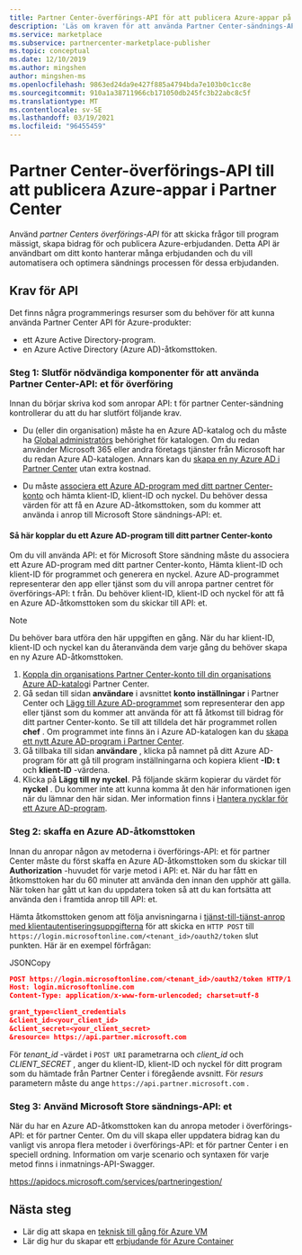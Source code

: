 ```yaml
---
title: Partner Center-överförings-API för att publicera Azure-appar på Microsofts kommersiella marknads plats
description: 'Läs om kraven för att använda Partner Center-sändnings-API: t för Azure-appar på en kommersiell Marketplace på Microsoft Partner Center.'
ms.service: marketplace
ms.subservice: partnercenter-marketplace-publisher
ms.topic: conceptual
ms.date: 12/10/2019
ms.author: mingshen
author: mingshen-ms
ms.openlocfilehash: 9863ed24da9e427f885a4794bda7e103b0c1cc8e
ms.sourcegitcommit: 910a1a38711966cb171050db245fc3b22abc8c5f
ms.translationtype: MT
ms.contentlocale: sv-SE
ms.lasthandoff: 03/19/2021
ms.locfileid: "96455459"
---
```

# <a name="partner-center-submission-api-to-onboard-azure-apps-in-partner-center"></a>Partner Center-överförings-API till att publicera Azure-appar i Partner Center

Använd *partner Centers överförings-API* för att skicka frågor till program mässigt, skapa bidrag för och publicera Azure-erbjudanden.  Detta API är användbart om ditt konto hanterar många erbjudanden och du vill automatisera och optimera sändnings processen för dessa erbjudanden.

## <a name="api-prerequisites"></a>Krav för API

Det finns några programmerings resurser som du behöver för att kunna använda Partner Center API för Azure-produkter: 

- ett Azure Active Directory-program.
- en Azure Active Directory (Azure AD)-åtkomsttoken.

### <a name="step-1-complete-prerequisites-for-using-the-partner-center-submission-api"></a>Steg 1: Slutför nödvändiga komponenter för att använda Partner Center-API: et för överföring

Innan du börjar skriva kod som anropar API: t för partner Center-sändning kontrollerar du att du har slutfört följande krav.

- Du (eller din organisation) måste ha en Azure AD-katalog och du måste ha [Global administratörs](../../active-directory/roles/permissions-reference.md) behörighet för katalogen. Om du redan använder Microsoft 365 eller andra företags tjänster från Microsoft har du redan Azure AD-katalogen. Annars kan du [skapa en ny Azure AD i Partner Center](/windows/uwp/publish/associate-azure-ad-with-partner-center#create-a-brand-new-azure-ad-to-associate-with-your-partner-center-account) utan extra kostnad.

- Du måste [associera ett Azure AD-program med ditt partner Center-konto](/windows/uwp/monetize/create-and-manage-submissions-using-windows-store-services#associate-an-azure-ad-application-with-your-windows-partner-center-account) och hämta klient-ID, klient-ID och nyckel. Du behöver dessa värden för att få en Azure AD-åtkomsttoken, som du kommer att använda i anrop till Microsoft Store sändnings-API: et.

#### <a name="how-to-associate-an-azure-ad-application-with-your-partner-center-account"></a>Så här kopplar du ett Azure AD-program till ditt partner Center-konto

Om du vill använda API: et för Microsoft Store sändning måste du associera ett Azure AD-program med ditt partner Center-konto, Hämta klient-ID och klient-ID för programmet och generera en nyckel. Azure AD-programmet representerar den app eller tjänst som du vill anropa partner centret för överförings-API: t från. Du behöver klient-ID, klient-ID och nyckel för att få en Azure AD-åtkomsttoken som du skickar till API: et.

>[!Note]
>Du behöver bara utföra den här uppgiften en gång. När du har klient-ID, klient-ID och nyckel kan du återanvända dem varje gång du behöver skapa en ny Azure AD-åtkomsttoken.

1. [Koppla din organisations Partner Center-konto till din organisations Azure AD-katalog](/windows/uwp/publish/associate-azure-ad-with-partner-center)i Partner Center.
1. Gå sedan till sidan **användare** i avsnittet **konto inställningar** i Partner Center och [Lägg till Azure AD-programmet](/windows/uwp/publish/add-users-groups-and-azure-ad-applications#add-azure-ad-applications-to-your-partner-center-account) som representerar den app eller tjänst som du kommer att använda för att få åtkomst till bidrag för ditt partner Center-konto. Se till att tilldela det här programmet rollen **chef** . Om programmet inte finns än i Azure AD-katalogen kan du [skapa ett nytt Azure AD-program i Partner Center](/windows/uwp/publish/add-users-groups-and-azure-ad-applications#create-a-new-azure-ad-application-account-in-your-organizations-directory-and-add-it-to-your-partner-center-account).
1. Gå tillbaka till sidan **användare** , klicka på namnet på ditt Azure AD-program för att gå till program inställningarna och kopiera klient **-ID: t** och **klient-ID** -värdena.
1. Klicka på **Lägg till ny nyckel**. På följande skärm kopierar du värdet för **nyckel** . Du kommer inte att kunna komma åt den här informationen igen när du lämnar den här sidan. Mer information finns i [Hantera nycklar för ett Azure AD-program](/windows/uwp/publish/add-users-groups-and-azure-ad-applications#manage-keys).

### <a name="step-2-obtain-an-azure-ad-access-token"></a>Steg 2: skaffa en Azure AD-åtkomsttoken

Innan du anropar någon av metoderna i överförings-API: et för partner Center måste du först skaffa en Azure AD-åtkomsttoken som du skickar till **Authorization** -huvudet för varje metod i API: et. När du har fått en åtkomsttoken har du 60 minuter att använda den innan den upphör att gälla. När token har gått ut kan du uppdatera token så att du kan fortsätta att använda den i framtida anrop till API: et.

Hämta åtkomsttoken genom att följa anvisningarna i [tjänst-till-tjänst-anrop med klientautentiseringsuppgifterna](../../active-directory/azuread-dev/v1-oauth2-client-creds-grant-flow.md) för att skicka en `HTTP POST` till `https://login.microsoftonline.com/<tenant_id>/oauth2/token` slut punkten. Här är en exempel förfrågan:

JSONCopy
```Json
POST https://login.microsoftonline.com/<tenant_id>/oauth2/token HTTP/1.1
Host: login.microsoftonline.com
Content-Type: application/x-www-form-urlencoded; charset=utf-8

grant_type=client_credentials
&client_id=<your_client_id>
&client_secret=<your_client_secret>
&resource= https://api.partner.microsoft.com
```

För *tenant_id* -värdet i `POST URI` parametrarna och *client_id* och *CLIENT_SECRET* , anger du klient-ID, klient-ID och nyckel för ditt program som du hämtade från Partner Center i föregående avsnitt. För *resurs* parametern måste du ange `https://api.partner.microsoft.com` .

### <a name="step-3-use-the-microsoft-store-submission-api"></a>Steg 3: Använd Microsoft Store sändnings-API: et

När du har en Azure AD-åtkomsttoken kan du anropa metoder i överförings-API: et för partner Center. Om du vill skapa eller uppdatera bidrag kan du vanligt vis anropa flera metoder i överförings-API: et för partner Center i en speciell ordning. Information om varje scenario och syntaxen för varje metod finns i inmatnings-API-Swagger.

https://apidocs.microsoft.com/services/partneringestion/

## <a name="next-steps"></a>Nästa steg

* Lär dig att skapa en [teknisk till gång för Azure VM](../create-azure-container-technical-assets.md)
* Lär dig hur du skapar ett [erbjudande för Azure Container](../create-azure-container-offer.md)